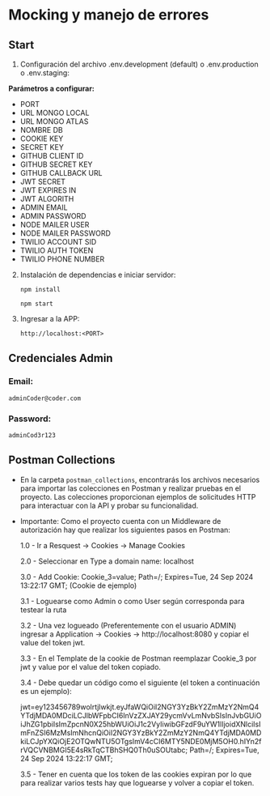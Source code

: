 # Mocking y manejo de errores

## Start

1. Configuración del archivo .env.development (default) o .env.production o .env.staging:

**Parámetros a configurar:** 

- PORT
- URL MONGO LOCAL
- URL MONGO ATLAS
- NOMBRE DB
- COOKIE KEY
- SECRET KEY
- GITHUB CLIENT ID
- GITHUB SECRET KEY
- GITHUB CALLBACK URL
- JWT SECRET
- JWT EXPIRES IN
- JWT ALGORITH
- ADMIN EMAIL
- ADMIN PASSWORD
- NODE MAILER USER
- NODE MAILER PASSWORD
- TWILIO ACCOUNT SID
- TWILIO AUTH TOKEN
- TWILIO PHONE NUMBER


2. Instalación de dependencias e iniciar servidor:
    ```shell
    npm install
    ```

    ```shell
    npm start
    ```
3. Ingresar a la APP:

    ```
    http://localhost:<PORT>
    ```

## Credenciales Admin

### Email:

```
adminCoder@coder.com
```

### Password:

```
adminCod3r123
```


## Postman Collections

- En la carpeta `postman_collections`, encontrarás los archivos necesarios para importar las colecciones en Postman y realizar pruebas en el proyecto. Las colecciones proporcionan ejemplos de solicitudes HTTP para interactuar con la API y probar su funcionalidad.

- Importante: Como el proyecto cuenta con un Middleware de autorización hay que realizar los siguientes pasos en Postman:

  1.0 - Ir a Resquest -> Cookies -> Manage Cookies

  2.0 - Seleccionar en Type a domain name: localhost

  3.0 - Add Cookie: Cookie_3=value; Path=/; Expires=Tue, 24 Sep 2024 13:22:17 GMT; (Cookie de ejemplo)

  3.1 - Loguearse como Admin o como User según corresponda para testear la ruta

  3.2 - Una vez logueado (Preferentemente con el usuario ADMIN) ingresar a Application -> Cookies -> http://localhost:8080 y copiar el value del token jwt.

  3.3 - En el Template de la cookie de Postman reemplazar Cookie_3 por jwt y value por el value del token copiado.

  3.4 - Debe quedar un código como el siguiente (el token a continuación es un ejemplo):

  jwt=ey123456789wolrtjlwkjt.eyJfaWQiOiI2NGY3YzBkY2ZmMzY2NmQ4YTdjMDA0MDciLCJlbWFpbCI6InVzZXJAY29ycmVvLmNvbSIsInJvbGUiOiJhZG1pbiIsImZpcnN0X25hbWUiOiJ1c2VyIiwibGFzdF9uYW1lIjoidXNlciIsImFnZSI6MzMsImNhcnQiOiI2NGY3YzBkY2ZmMzY2NmQ4YTdjMDA0MDkiLCJpYXQiOjE2OTQwNTU5OTgsImV4cCI6MTY5NDE0MjM5OH0.hIYn2frVQCVNBMGI5E4sRkTqCTBhSHQ0Th0uSOUtabc; Path=/; Expires=Tue, 24 Sep 2024 13:22:17 GMT;

  3.5 - Tener en cuenta que los token de las cookies expiran por lo que para realizar varios tests hay que loguearse y volver a copiar el token.
